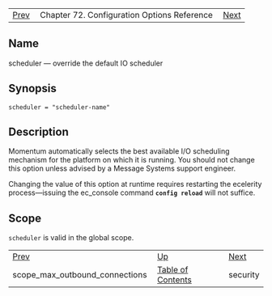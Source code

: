 |     |     |     |
| --- | --- | --- |
| [Prev](conf.ref.scope_max_outbound_connections)  | Chapter 72. Configuration Options Reference |  [Next](conf.ref.security) |

<a name="conf.ref.scheduler"></a>
## Name

scheduler — override the default IO scheduler

## Synopsis

`scheduler = "scheduler-name"`

<a name="idp26439168"></a>
## Description

Momentum automatically selects the best available I/O scheduling mechanism for the platform on which it is running. You should not change this option unless advised by a Message Systems support engineer.

Changing the value of this option at runtime requires restarting the ecelerity process—issuing the ec_console command **`config reload`**         will not suffice.

<a name="idp26442208"></a>
## Scope

`scheduler` is valid in the global scope.

|     |     |     |
| --- | --- | --- |
| [Prev](conf.ref.scope_max_outbound_connections)  | [Up](config.options.ref) |  [Next](conf.ref.security) |
| scope_max_outbound_connections  | [Table of Contents](index) |  security |


